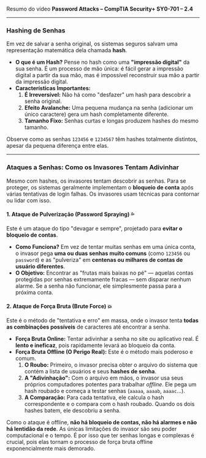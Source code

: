 Resumo do vídeo **Password Attacks – CompTIA Security+ SY0-701 – 2.4**

---

### **Hashing de Senhas**

Em vez de salvar a senha original, os sistemas seguros salvam uma representação matemática dela chamada **hash**.

* **O que é um Hash?** Pense no hash como uma **"impressão digital"** da sua senha. É um processo de mão única: é fácil gerar a impressão digital a partir da sua mão, mas é impossível reconstruir sua mão a partir da impressão digital.
* **Características Importantes:**
    1.  **É Irreversível:** Não há como "desfazer" um hash para descobrir a senha original.
    2.  **Efeito Avalanche:** Uma pequena mudança na senha (adicionar um único caractere) gera um hash completamente diferente.
    3.  **Tamanho Fixo:** Senhas curtas e longas produzem hashes do mesmo tamanho.


Observe como as senhas `123456` e `1234567` têm hashes totalmente distintos, apesar da pequena diferença entre elas.

---

### **Ataques a Senhas: Como os Invasores Tentam Adivinhar**

Mesmo com hashes, os invasores tentam descobrir as senhas. Para se proteger, os sistemas geralmente implementam o **bloqueio de conta** após várias tentativas de login falhas. Os invasores usam técnicas para contornar ou lidar com isso.

#### **1. Ataque de Pulverização (Password Spraying) 💦**

Este é um ataque do tipo "devagar e sempre", projetado para **evitar o bloqueio de contas**.

* **Como Funciona?** Em vez de tentar muitas senhas em uma única conta, o invasor pega **uma ou duas senhas muito comuns** (como `123456` ou `password`) e as "pulveriza" em **centenas ou milhares de contas de usuário diferentes**.
* **O Objetivo:** Encontrar as "frutas mais baixas no pé" — aquelas contas protegidas por senhas extremamente fracas — sem disparar nenhum alarme. Se a senha não funcionar, ele simplesmente passa para a próxima conta.

#### **2. Ataque de Força Bruta (Brute Force) 💥**

Este é o método de "tentativa e erro" em massa, onde o invasor tenta **todas as combinações possíveis** de caracteres até encontrar a senha.

* **Força Bruta Online:** Tentar adivinhar a senha no site ou aplicativo real. É **lento e ineficaz**, pois rapidamente levará ao bloqueio da conta.
* **Força Bruta Offline (O Perigo Real):** Este é o método mais poderoso e comum.
    1.  **O Roubo:** Primeiro, o invasor precisa obter o arquivo do sistema que contém a lista de usuários e seus **hashes de senha**.
    2.  **A "Adivinhação":** Com o arquivo em mãos, o invasor usa seus próprios computadores potentes para trabalhar *offline*. Ele pega um hash roubado e começa a testar senhas (`aaaaa`, `aaaab`, `aaaac`...).
    3.  **A Comparação:** Para cada tentativa, ele calcula o hash correspondente e o compara com o hash roubado. Quando os dois hashes batem, ele descobriu a senha.

Como o ataque é offline, **não há bloqueio de contas, não há alarmes e não há lentidão da rede**. As únicas limitações do invasor são seu poder computacional e o tempo. É por isso que ter senhas longas e complexas é crucial, pois elas tornam o processo de força bruta offline exponencialmente mais demorado.